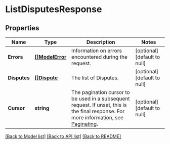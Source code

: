# ListDisputesResponse

## Properties
Name | Type | Description | Notes
------------ | ------------- | ------------- | -------------
**Errors** | [**[]ModelError**](Error.md) | Information on errors encountered during the request. | [optional] [default to null]
**Disputes** | [**[]Dispute**](Dispute.md) | The list of Disputes. | [optional] [default to null]
**Cursor** | **string** | The pagination cursor to be used in a subsequent request. If unset, this is the final response. For more information, see [Paginating](https://developer.squareup.com/docs/basics/api101/pagination). | [optional] [default to null]

[[Back to Model list]](../README.md#documentation-for-models) [[Back to API list]](../README.md#documentation-for-api-endpoints) [[Back to README]](../README.md)

